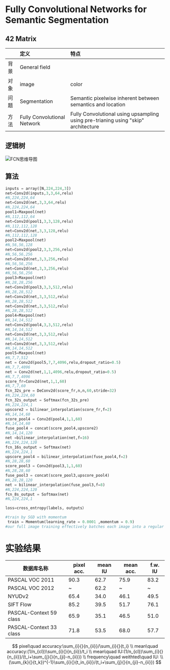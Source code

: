 # Fully Convolutional Networks for Semantic Segmentation  

## 42 Matrix

|      | 定义                        | 特点                                                         |
| ---- | :-------------------------- | :----------------------------------------------------------- |
| 背景 | General field               |                                                              |
| 对象 | image                       | color                                                        |
| 问题 | Segmentation                | Semantic    pixelwise    inherent    between semantics and location |
| 方法 | Fully Convolutional Network | Fully Convolutional    using upsampling    using pre-trianing    using  "skip" architecture |

## 逻辑树

![FCN思维导图](D:\work_DL\论文阅读\FCN\FCN思维导图.PNG)

## 算法

```python
inputs = array([N,224,224,3])
net=Conv2d(inputs,3,3,64,relu)
#N,224,224,64
net=Conv2d(net,3,3,64,relu)
#N,224,224,64
pool1=Maxpool(net)
#N,112,112,64
net=Conv2d(pool1,3,3,128,relu)
#N,112,112,128
net=Conv2d(net,3,3,128,relu)
#N,112,112,128
pool2=Maxpool(net)
#N,56,56,128
net=Conv2d(pool2,3,3,256,relu)
#N,56,56,256
net=Conv2d(net,3,3,256,relu)
#N,56,56,256
net=Conv2d(net,3,3,256,relu)
#N,56,56,256
pool3=Maxpool(net)
#N,28,28,256
net=Conv2d(pool3,3,3,512,relu)
#N,28,28,512
net=Conv2d(net,3,3,512,relu)
#N,28,28,512
net=Conv2d(net,3,3,512,relu)
#N,28,28,512
pool4=Maxpool(net)
#N,14,14,512
net=Conv2d(pool4,3,3,512,relu)
#N,14,14,512
net=Conv2d(net,3,3,512,relu)
#N,14,14,512
net=Conv2d(net,3,3,512,relu)
#N,14,14,512
pool5=Maxpool(net)
#N,7,7,512
net = Conv2d(pool5,7,7,4096,relu,dropout_ratio=0.5)
#N,7,7,4096
net = Conv2d(net,1,1,4096,relu,dropout_ratio=0.5)
#N,7,7,4096
score_fr=Conv2d(net,1,1,60)
#N,7,7,60
fcn_32s_pre = DeConv2d(score_fr,n,n,60,stride=32)
#N,224,224,60
fcn_32s_output = Softmax(fcn_32s_pre)
#N,224,224,1
upscore2 = bilinear_interpolation(score_fr,f=2)
#N,14,14,60
score_pool4 = Conv2d(pool4,1,1,60)
#N,14,14,60
fuse_pool4 = concat(score_pool4,upscore2)
#N,14,14,120
net =bilinear_interpolation(net,f=16)
#N,224,224,120
fcn_16s_output = Softmax(net)
#N,224,224,1
upscore_pool4 = bilinear_interpolation(fuse_pool4,f=2)
#N,28,28,60
score_pool3 = Conv2d(pool3,1,1,60)
#N,28,28,60
fuse_pool3 = concat(score_pool3,upscore_pool4)
#N,28,28,120
net = bilinear_interpolation(fuse_pool3,f=8)
#N,224,224,120
fcn_8s_output = Softmax(net)
#N,224,224,1

loss=cross_entropy(labels, outputs）

#train by SGD with momentum 
 train = Momentum(learning_rate = 0.0001 ,momentum = 0.9)
#our full image training effectively batches each image into a regular grid of large, overlapping patche
```



# 实验结果

| 数据库名称      | pixel acc. | mean IU | mean acc. | f.w. IU |
| --------------- | ------- | -------- | --------------- | --------------- |
| PASCAL VOC 2011 | 90.3 | 62.7     | 75.9 | 83.2 |
| PASCAL VOC 2012 | ~ | 62.2     | ~ | ~ |
| NYUDv2          | 65.4 | 34.0     | 46.1 | 49.5 |
|  SIFT Flow      | 85.2 | 39.5 | 51.7 | 76.1 |
| PASCAL-Context 59 class | 65.9 | 35.1 | 46.5 | 51.0 |
| PASCAL-Context 33 class | 71.8 | 53.5 | 68.0 | 57.7 |

$$
pixel\quad accuracy:\sum_{i}{}{n_{ii}}/\sum_{i}{}{t_i}
\\
mean\quad accuracy:(1/n_{cl})\sum_{i}{}{n_{ii}}/t_i
\\
mean\quad IU:(1/n_{cl})\sum_{i}{}{n_{ii}}/(t_i+\sum_{j}{}{n_{ji}-n_{ii}})
\\
frequency\quad weithted\quad IU:
\\
(\sum_{k}{}{t_k})^{-1}\sum_{i}{}{t_in_{ii}}/(t_i+\sum_{j}{}{n_{ji}-n_{ii}})
$$



